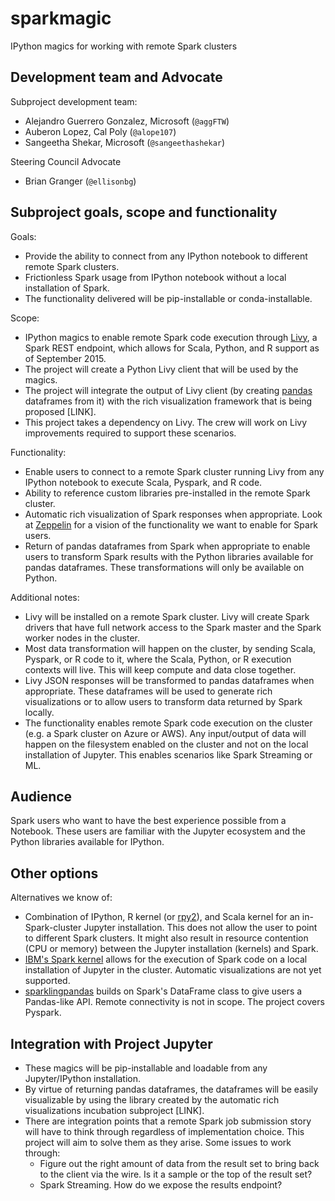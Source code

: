 # sparkmagic
IPython magics for working with remote Spark clusters

## Development team and Advocate

Subproject development team:

* Alejandro Guerrero Gonzalez, Microsoft (`@aggFTW`)
* Auberon Lopez, Cal Poly (`@alope107`)
* Sangeetha Shekar, Microsoft (`@sangeethashekar`)

Steering Council Advocate

* Brian Granger (`@ellisonbg`)

## Subproject goals, scope and functionality

Goals:
* Provide the ability to connect from any IPython notebook to different remote Spark clusters.
* Frictionless Spark usage from IPython notebook without a local installation of Spark.
* The functionality delivered will be pip-installable or conda-installable.

Scope:
* IPython magics to enable remote Spark code execution through [Livy](https://github.com/cloudera/hue/tree/master/apps/spark/java), a Spark REST endpoint, which allows for Scala, Python, and R support as of September 2015.
* The project will create a Python Livy client that will be used by the magics.
* The project will integrate the output of Livy client (by creating [pandas](https://github.com/pydata/pandas) dataframes from it) with the rich visualization framework that is being proposed [LINK].
* This project takes a dependency on Livy. The crew will work on Livy improvements required to support these scenarios.

Functionality:
* Enable users to connect to a remote Spark cluster running Livy from any IPython notebook to execute Scala, Pyspark, and R code.
* Ability to reference custom libraries pre-installed in the remote Spark cluster.
* Automatic rich visualization of Spark responses when appropriate. Look at [Zeppelin](https://zeppelin.incubator.apache.org/) for a vision of the functionality we want to enable for Spark users.
* Return of pandas dataframes from Spark when appropriate to enable users to transform Spark results with the Python libraries available for pandas dataframes. These transformations will only be available on Python.

Additional notes:
* Livy will be installed on a remote Spark cluster. Livy will create Spark drivers that have full network access to the Spark master and the Spark worker nodes in the cluster.
* Most data transformation will happen on the cluster, by sending Scala, Pyspark, or R code to it, where the Scala, Python, or R execution contexts will live. This will keep compute and data close together.
* Livy JSON responses will be transformed to pandas dataframes when appropriate. These dataframes will be used to generate rich visualizations or to allow users to transform data returned by Spark locally. 
* The functionality enables remote Spark code execution on the cluster (e.g. a Spark cluster on Azure or AWS). Any input/output of data will happen on the filesystem enabled on the cluster and not on the local installation of Jupyter. This enables scenarios like Spark Streaming or ML.

## Audience

Spark users who want to have the best experience possible from a Notebook. These users are familiar with the Jupyter ecosystem and the Python libraries available for IPython.

## Other options

Alternatives we know of:

* Combination of IPython, R kernel (or [rpy2](http://rpy.sourceforge.net/rpy2.html)), and Scala kernel for an in-Spark-cluster Jupyter installation. This does not allow the user to point to different Spark clusters. It might also result in resource contention (CPU or memory) between the Jupyter installation (kernels) and Spark.
* [IBM's Spark kernel](https://github.com/ibm-et/spark-kernel) allows for the execution of Spark code on a local installation of Jupyter in the cluster. Automatic visualizations are not yet supported.
* [sparklingpandas](https://github.com/sparklingpandas/sparklingpandas) builds on Spark's DataFrame class to give users a Pandas-like API. Remote connectivity is not in scope. The project covers Pyspark.

## Integration with Project Jupyter

* These magics will be pip-installable and loadable from any Jupyter/IPython installation.
* By virtue of returning pandas dataframes, the dataframes will be easily visualizable by using the library created by the automatic rich visualizations incubation subproject [LINK].
* There are integration points that a remote Spark job submission story will have to think through regardless of implementation choice. This project will aim to solve them as they arise. Some issues to work through:
	* Figure out the right amount of data from the result set to bring back to the client via the wire. Is it a sample or the top of the result set?
	* Spark Streaming. How do we expose the results endpoint?